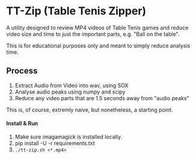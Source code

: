 # TT-Zip (Table Tenis Zipper)

A utility designed to review MP4 videos of Table Tenis games and reduce video size and time to just the important parts, e.g. "Ball on the table".

This is for educational purposes only and meant to simply reduce analysis time.

## Process

1. Extract Audio from Video into wav, using SOX
2. Analyse audio peaks using numpy and scipy
3. Reduce any video parts that are 1.5 seconds away from "audio peaks"


This is, of course, extremly naive, but nonetheless, a starting point.


#### Install & Run

1. Make sure imagamagick is installed locally.
2. pip install -U -r requirements.txt
3. `./tt-zip.sh <*.mp4>`

